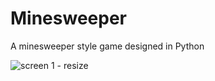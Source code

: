 # Minesweeper
A minesweeper style game designed in Python

![screen 1 - resize](https://user-images.githubusercontent.com/40611149/43665652-7e94e68a-9736-11e8-9ea4-ac5c489e4b1a.png)

